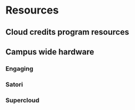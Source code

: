 # Resources

## Cloud credits program resources

## Campus wide hardware

### Engaging
### Satori
### Supercloud
